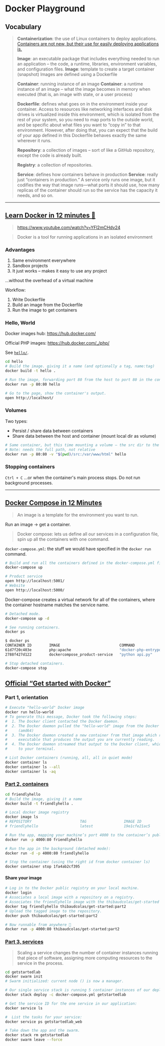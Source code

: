 # Docker Playground

## Vocabulary

> **Containerization**: the use of Linux containers to deploy applications.
> [Containers are not new, but their use for easily deploying applications is.](https://docs.docker.com/get-started/)
>
> **Image**: an executable package that includes everything needed to run an application – the code, a runtime, libraries, environment variables, and configuration files.
> **Image**: template to create a target container (snapshot)
> Images are defined using a Dockerfile
>
> **Container**: running instance of an image
> **Container**: a runtime instance of an image – what the image becomes in memory when executed (that is, an image with state, or a user process)
>
> **Dockerfile**: defines what goes on in the environment inside your container.
> Access to resources like networking interfaces and disk drives is virtualized inside this environment, which is isolated from the rest of your system, so you need to map ports to the outside world, and be specific about what files you want to “copy in” to that environment.
> However, after doing that, you can expect that the build of your app defined in this Dockerfile behaves exactly the same wherever it runs.
>
> **Repository**: a collection of images – sort of like a GitHub repository, except the code is already built.
>
> **Registry**: a collection of repositories.
>
> **Service**: defines how containers behave in production
> **Service**: really just “containers in production.” A service only runs one image, but it codifies the way that image runs—what ports it should use, how many replicas of the container should run so the service has the capacity it needs, and so on.

---

## [Learn Docker in 12 minutes 🐳](https://www.youtube.com/watch?v=YFl2mCHdv24)

> https://www.youtube.com/watch?v=YFl2mCHdv24

> Docker is a tool for running applications in an isolated environment

### Advantages

1.  Same environment everywhere
2.  Sandbox projects
3.  It just works – makes it easy to use any project

…without the overhead of a virtual machine

Workflow:

1.  Write Dockerfile
2.  Build an image from the Dockerfile
3.  Run the image to get containers

### Hello, World

Docker images hub: https://hub.docker.com/

Official PHP images: https://hub.docker.com/_/php/

See [`hello/`](hello/).

```sh
cd hello
# Build the image. giving it a name (and optionally a tag, name:tag)
docker build -t hello .

# Run the image, forwarding port 80 from the host to port 80 in the container
docker run -p 80:80 hello

# Go to the page, show the container's output.
open http://localhost/
```

### Volumes

Two types:

* Persist / share data between containers
* Share data between the host and container (mount local dir as volume)

```sh
# Same container, but this time mounting a volume – the src dir to the container’s /var/www/html.
# Note: needs the full path, not relative
docker run -p 80:80 -v "$(pwd)/src:/var/www/html" hello
```

### Stopping containers

`Ctrl + C` …or when the container's main process stops. Do not run background processes.

---

## [Docker Compose in 12 Minutes](https://www.youtube.com/watch?v=Qw9zlE3t8Ko)

> An image is a template for the environment you want to run.

Run an image -> get a container.

> Docker compose: lets us define all our services in a configuration file, spin up all the containers with one command.

`docker-compose.yml`: the stuff we would have specified in the `docker run` command.

```sh
# Build and run all the containers defined in the docker-compose.yml file.
docker-compose up

# Product service
open http://localhost:5001/
# Website
open http://localhost:5000/
```

Docker-compose creates a virtual network for all of the containers, where the container hostname matches the service name.

```sh
# Detached mode.
docker-compose up -d

# See running containers.
docker ps

$ docker ps
CONTAINER ID        IMAGE                           COMMAND                  CREATED              STATUS              PORTS                                            NAMES
61d7f20c403e        php:apache                      "docker-php-entrypoi…"   About a minute ago   Up 14 seconds       0.0.0.0:5000->80/tcp                             dockercompose_website_1
2788f427d122        dockercompose_product-service   "python api.py"          44 minutes ago       Up 15 seconds       0.0.0.0:5001->80/tcp                             dockercompose_product-service_1

# Stop detached containers.
docker-compose stop
```

## [Official “Get started with Docker”](https://docs.docker.com/get-started)

### Part 1, orientation

```sh
# Execute "hello-world" Docker image
docker run hello-world
# To generate this message, Docker took the following steps:
#  1. The Docker client contacted the Docker daemon.
#  2. The Docker daemon pulled the "hello-world" image from the Docker Hub.
#     (amd64)
#  3. The Docker daemon created a new container from that image which runs the
#     executable that produces the output you are currently reading.
#  4. The Docker daemon streamed that output to the Docker client, which sent it
#     to your terminal.

# List Docker containers (running, all, all in quiet mode)
docker container ls
docker container ls --all
docker container ls -aq
```

### [Part 2, containers](https://docs.docker.com/get-started/part2/)

```sh
cd friendlyhello
# Build the image, giving it a name
docker build -t friendlyhello .

# Local docker image registry
docker image ls
# REPOSITORY                      TAG                 IMAGE ID            CREATED             SIZE
# friendlyhello                   latest              19e1cfe21ac5        6 seconds ago       150MB

# Run the app, mapping your machine’s port 4000 to the container’s published port 80 using -p:
docker run -p 4000:80 friendlyhello

# Run the app in the background (detached mode):
docker run -d -p 4000:80 friendlyhello

# Stop the container (using the right id from docker container ls)
docker container stop 1fa4ab2cf395
```

#### Share your image

```sh
# Log in to the Docker public registry on your local machine.
docker login
# Associates a local image with a repository on a registry.
# Associates the friendlyhello image with the thibaudcolas/get-started repository, currently as tag part2
docker tag friendlyhello thibaudcolas/get-started:part2
# Upload the tagged image to the repository.
docker push thibaudcolas/get-started:part2

# Now runnable from anywhere 🌈
docker run -p 4000:80 thibaudcolas/get-started:part2
```

### [Part 3, services](https://docs.docker.com/get-started/part3/)

> Scaling a service changes the number of container instances running that piece of software, assigning more computing resources to the service in the process.

```sh
cd getstartedlab
docker swarm init
# Swarm initialized: current node () is now a manager.

# Our single service stack is running 5 container instances of our deployed image on one host. Let’s investigate.
docker stack deploy -c docker-compose.yml getstartedlab

# Get the service ID for the one service in our application:
docker service ls

#  List the tasks for your service:
docker service ps getstartedlab_web

# Take down the app and the swarm.
docker stack rm getstartedlab
docker swarm leave --force
```
